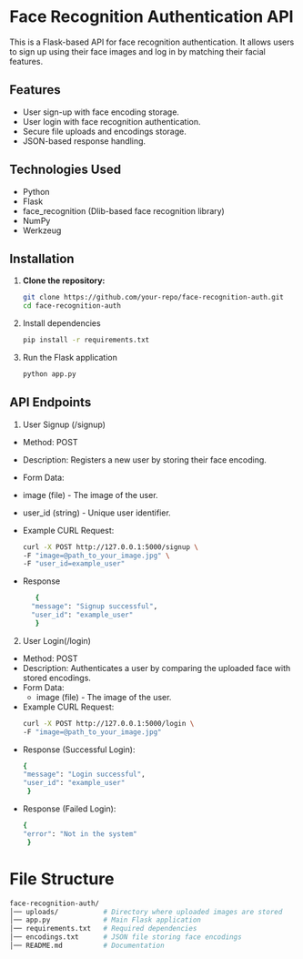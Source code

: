 # Face Recognition Authentication API

This is a Flask-based API for face recognition authentication. It allows users to sign up using their face images and log in by matching their facial features.

## Features
- User sign-up with face encoding storage.
- User login with face recognition authentication.
- Secure file uploads and encodings storage.
- JSON-based response handling.

## Technologies Used
- Python
- Flask
- face_recognition (Dlib-based face recognition library)
- NumPy
- Werkzeug

## Installation

1. **Clone the repository:**
   ```sh
   git clone https://github.com/your-repo/face-recognition-auth.git
   cd face-recognition-auth      

2. Install dependencies

   ```sh
   pip install -r requirements.txt

3. Run the Flask application
   ```sh
   python app.py

## API Endpoints 

1. User Signup (/signup)
 - Method: POST
- Description: Registers a new user by storing their face encoding.
- Form Data:
- image (file) - The image of the user.
- user_id (string) - Unique user identifier.
- Example CURL Request:

   ```sh
   curl -X POST http://127.0.0.1:5000/signup \
   -F "image=@path_to_your_image.jpg" \
   -F "user_id=example_user"
   
- Response
   ```sh
      {
     "message": "Signup successful",
     "user_id": "example_user"
      }

2. User Login(/login)
- Method: POST
- Description: Authenticates a user by comparing the uploaded face with stored encodings.
- Form Data:
    - image (file) - The image of the user.
- Example CURL Request:
   ```sh
   curl -X POST http://127.0.0.1:5000/login \
   -F "image=@path_to_your_image.jpg"

- Response (Successful Login):
  ```sh
  {
  "message": "Login successful",
  "user_id": "example_user"
   }
- Response (Failed Login):
  ```sh
  {
  "error": "Not in the system"
   }

# File Structure
 ```bash
face-recognition-auth/
│── uploads/           # Directory where uploaded images are stored
│── app.py             # Main Flask application
│── requirements.txt   # Required dependencies
│── encodings.txt      # JSON file storing face encodings
│── README.md          # Documentation







